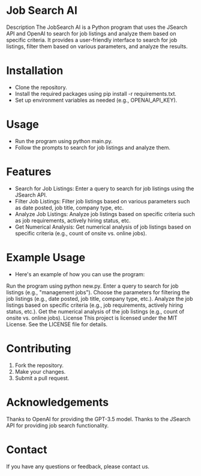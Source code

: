 # Job Search AI
Description
The JobSearch AI is a Python program that uses the JSearch API and OpenAI to search for job listings and analyze them based on specific criteria. It provides a user-friendly interface to search for job listings, filter them based on various parameters, and analyze the results.

# Installation
- Clone the repository.
- Install the required packages using pip install -r requirements.txt.
- Set up environment variables as needed (e.g., OPENAI_API_KEY).
# Usage
- Run the program using python main.py.
- Follow the prompts to search for job listings and analyze them.
# Features
- Search for Job Listings: Enter a query to search for job listings using the JSearch API.
- Filter Job Listings: Filter job listings based on various parameters such as date posted, job title, company type, etc.
- Analyze Job Listings: Analyze job listings based on specific criteria such as job requirements, actively hiring status, etc.
- Get Numerical Analysis: Get numerical analysis of job listings based on specific criteria (e.g., count of onsite vs. online jobs).

# Example Usage
- Here's an example of how you can use the program:

Run the program using python new.py.
Enter a query to search for job listings (e.g., "management jobs").
Choose the parameters for filtering the job listings (e.g., date posted, job title, company type, etc.).
Analyze the job listings based on specific criteria (e.g., job requirements, actively hiring status, etc.).
Get the numerical analysis of the job listings (e.g., count of onsite vs. online jobs).
License
This project is licensed under the MIT License. See the LICENSE file for details.

# Contributing
1. Fork the repository.
2. Make your changes.
3. Submit a pull request.

# Acknowledgements
Thanks to OpenAI for providing the GPT-3.5 model.
Thanks to the JSearch API for providing job search functionality.

# Contact
If you have any questions or feedback, please contact us.